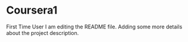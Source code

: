 # Coursera1
First Time User
I am editing the README file. Adding some more details about the project description.

